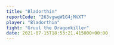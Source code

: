 ```yaml
---
title: "Bladorthin"
reportCode: "263vgwqW1G4jMVXT"
player: "Bladorthin"
fight: "Gruul the Dragonkiller"
date: 2021-07-15T18:53:21.415000+00:00
---
```

